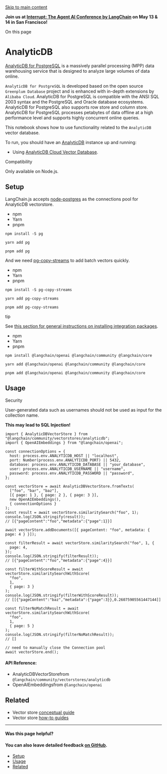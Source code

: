 [Skip to main content](https://js.langchain.com/docs/integrations/vectorstores/analyticdb/#__docusaurus_skipToContent_fallback)

**Join us at [Interrupt: The Agent AI Conference by LangChain](https://interrupt.langchain.com/) on May 13 & 14 in San Francisco!**

On this page

# AnalyticDB

[AnalyticDB for PostgreSQL](https://www.alibabacloud.com/help/en/analyticdb-for-postgresql/latest/product-introduction-overview) is a massively parallel processing (MPP) data warehousing service that is designed to analyze large volumes of data online.

`AnalyticDB for PostgreSQL` is developed based on the open source `Greenplum Database` project and is enhanced with in-depth extensions by `Alibaba Cloud`. AnalyticDB for PostgreSQL is compatible with the ANSI SQL 2003 syntax and the PostgreSQL and Oracle database ecosystems. AnalyticDB for PostgreSQL also supports row store and column store. AnalyticDB for PostgreSQL processes petabytes of data offline at a high performance level and supports highly concurrent online queries.

This notebook shows how to use functionality related to the `AnalyticDB` vector database.

To run, you should have an [AnalyticDB](https://www.alibabacloud.com/help/en/analyticdb-for-postgresql/latest/product-introduction-overview) instance up and running:

- Using [AnalyticDB Cloud Vector Database](https://www.alibabacloud.com/product/hybriddb-postgresql).

Compatibility

Only available on Node.js.

## Setup [​](https://js.langchain.com/docs/integrations/vectorstores/analyticdb/\#setup "Direct link to Setup")

LangChain.js accepts [node-postgres](https://node-postgres.com/) as the connections pool for AnalyticDB vectorstore.

- npm
- Yarn
- pnpm

```codeBlockLines_AdAo
npm install -S pg

```

```codeBlockLines_AdAo
yarn add pg

```

```codeBlockLines_AdAo
pnpm add pg

```

And we need [pg-copy-streams](https://github.com/brianc/node-pg-copy-streams) to add batch vectors quickly.

- npm
- Yarn
- pnpm

```codeBlockLines_AdAo
npm install -S pg-copy-streams

```

```codeBlockLines_AdAo
yarn add pg-copy-streams

```

```codeBlockLines_AdAo
pnpm add pg-copy-streams

```

tip

See [this section for general instructions on installing integration packages](https://js.langchain.com/docs/how_to/installation#installing-integration-packages).

- npm
- Yarn
- pnpm

```codeBlockLines_AdAo
npm install @langchain/openai @langchain/community @langchain/core

```

```codeBlockLines_AdAo
yarn add @langchain/openai @langchain/community @langchain/core

```

```codeBlockLines_AdAo
pnpm add @langchain/openai @langchain/community @langchain/core

```

## Usage [​](https://js.langchain.com/docs/integrations/vectorstores/analyticdb/\#usage "Direct link to Usage")

Security

User-generated data such as usernames should not be used as input for the collection name.

**This may lead to SQL Injection!**

```codeBlockLines_AdAo
import { AnalyticDBVectorStore } from "@langchain/community/vectorstores/analyticdb";
import { OpenAIEmbeddings } from "@langchain/openai";

const connectionOptions = {
  host: process.env.ANALYTICDB_HOST || "localhost",
  port: Number(process.env.ANALYTICDB_PORT) || 5432,
  database: process.env.ANALYTICDB_DATABASE || "your_database",
  user: process.env.ANALYTICDB_USERNAME || "username",
  password: process.env.ANALYTICDB_PASSWORD || "password",
};

const vectorStore = await AnalyticDBVectorStore.fromTexts(
  ["foo", "bar", "baz"],
  [{ page: 1 }, { page: 2 }, { page: 3 }],
  new OpenAIEmbeddings(),
  { connectionOptions }
);
const result = await vectorStore.similaritySearch("foo", 1);
console.log(JSON.stringify(result));
// [{"pageContent":"foo","metadata":{"page":1}}]

await vectorStore.addDocuments([{ pageContent: "foo", metadata: { page: 4 } }]);

const filterResult = await vectorStore.similaritySearch("foo", 1, {
  page: 4,
});
console.log(JSON.stringify(filterResult));
// [{"pageContent":"foo","metadata":{"page":4}}]

const filterWithScoreResult = await vectorStore.similaritySearchWithScore(
  "foo",
  1,
  { page: 3 }
);
console.log(JSON.stringify(filterWithScoreResult));
// [[{"pageContent":"baz","metadata":{"page":3}},0.26075905561447144]]

const filterNoMatchResult = await vectorStore.similaritySearchWithScore(
  "foo",
  1,
  { page: 5 }
);
console.log(JSON.stringify(filterNoMatchResult));
// []

// need to manually close the Connection pool
await vectorStore.end();

```

#### API Reference:

- AnalyticDBVectorStorefrom `@langchain/community/vectorstores/analyticdb`
- OpenAIEmbeddingsfrom `@langchain/openai`

## Related [​](https://js.langchain.com/docs/integrations/vectorstores/analyticdb/\#related "Direct link to Related")

- Vector store [conceptual guide](https://js.langchain.com/docs/concepts/#vectorstores)
- Vector store [how-to guides](https://js.langchain.com/docs/how_to/#vectorstores)

* * *

#### Was this page helpful?

#### You can also leave detailed feedback [on GitHub](https://github.com/langchain-ai/langchainjs/issues/new?assignees=&labels=03+-+Documentation&projects=&template=documentation.yml&title=DOC%3A+%3CIssue+related+to+/docs/integrations/vectorstores/analyticdb/%3E).

- [Setup](https://js.langchain.com/docs/integrations/vectorstores/analyticdb/#setup)
- [Usage](https://js.langchain.com/docs/integrations/vectorstores/analyticdb/#usage)
- [Related](https://js.langchain.com/docs/integrations/vectorstores/analyticdb/#related)